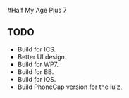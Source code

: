 #Half My Age Plus 7

## TODO
* Build for ICS.
* Better UI design.
* Build for WP7.
* Build for BB.
* Build for iOS.
* Build PhoneGap version for the lulz.
